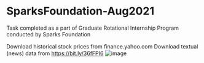# SparksFoundation-Aug2021
Task completed as a part of Graduate Rotational Internship Program conducted by Sparks Foundation

Download historical stock prices from ﬁnance.yahoo.com
Download textual (news) data from https://bit.ly/36fFPI6
![image](https://user-images.githubusercontent.com/88596603/128863879-c08a36ba-34cf-4de4-a084-9e4eaea8f34f.png)

